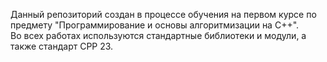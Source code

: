 Данный репозиторий создан в процессе обучения на первом курсе по предмету "Программирование  и основы  алгоритмизации на С++".
<br>
Во всех работах используются стандартные библиотеки и модули, а также стандарт CPP 23.
